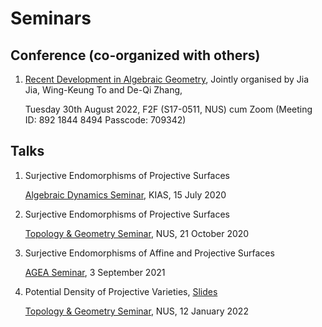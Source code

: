 # Seminars


## Conference (co-organized with others)

1. [Recent Development in Algebraic Geometry](/pdf/20220830_workshop.pdf), Jointly organised by Jia Jia, Wing-Keung To and De-Qi Zhang,

   Tuesday 30th August 2022, F2F (S17-0511, NUS) cum Zoom (Meeting ID: 892 1844 8494 Passcode: 709342)

## Talks

1. Surjective Endomorphisms of Projective Surfaces

   [Algebraic Dynamics Seminar](https://sites.google.com/view/shengmeng/seminars/seminar-on-algebraic-dynamics), KIAS, 15 July 2020

1. Surjective Endomorphisms of Projective Surfaces

   [Topology & Geometry Seminar](https://www.math.nus.edu.sg/category/events/colloquia-seminars/topology-geometry), NUS, 21 October 2020

1. Surjective Endomorphisms of Affine and Projective Surfaces

   [AGEA Seminar](https://sites.google.com/ncts.ntu.edu.tw/agea-seminar), 3 September 2021

1. Potential Density of Projective Varieties, [Slides](/pdf/2022_NUS.pdf)

   [Topology & Geometry Seminar](https://www.math.nus.edu.sg/category/events/colloquia-seminars/topology-geometry), NUS, 12 January 2022

